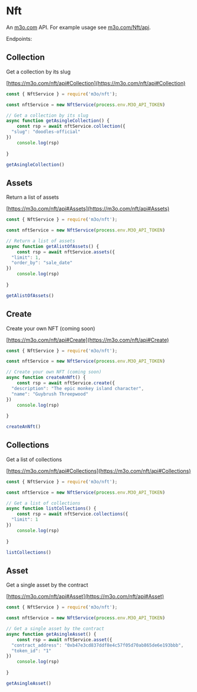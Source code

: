 # Nft

An [m3o.com](https://m3o.com) API. For example usage see [m3o.com/Nft/api](https://m3o.com/Nft/api).

Endpoints:

## Collection

Get a collection by its slug


[https://m3o.com/nft/api#Collection](https://m3o.com/nft/api#Collection)

```js
const { NftService } = require('m3o/nft');

const nftService = new NftService(process.env.M3O_API_TOKEN)

// Get a collection by its slug
async function getAsingleCollection() {
	const rsp = await nftService.collection({
  "slug": "doodles-official"
})
	console.log(rsp)
	
}

getAsingleCollection()
```
## Assets

Return a list of assets


[https://m3o.com/nft/api#Assets](https://m3o.com/nft/api#Assets)

```js
const { NftService } = require('m3o/nft');

const nftService = new NftService(process.env.M3O_API_TOKEN)

// Return a list of assets
async function getAlistOfAssets() {
	const rsp = await nftService.assets({
  "limit": 1,
  "order_by": "sale_date"
})
	console.log(rsp)
	
}

getAlistOfAssets()
```
## Create

Create your own NFT (coming soon)


[https://m3o.com/nft/api#Create](https://m3o.com/nft/api#Create)

```js
const { NftService } = require('m3o/nft');

const nftService = new NftService(process.env.M3O_API_TOKEN)

// Create your own NFT (coming soon)
async function createAnNft() {
	const rsp = await nftService.create({
  "description": "The epic monkey island character",
  "name": "Guybrush Threepwood"
})
	console.log(rsp)
	
}

createAnNft()
```
## Collections

Get a list of collections


[https://m3o.com/nft/api#Collections](https://m3o.com/nft/api#Collections)

```js
const { NftService } = require('m3o/nft');

const nftService = new NftService(process.env.M3O_API_TOKEN)

// Get a list of collections
async function listCollections() {
	const rsp = await nftService.collections({
  "limit": 1
})
	console.log(rsp)
	
}

listCollections()
```
## Asset

Get a single asset by the contract


[https://m3o.com/nft/api#Asset](https://m3o.com/nft/api#Asset)

```js
const { NftService } = require('m3o/nft');

const nftService = new NftService(process.env.M3O_API_TOKEN)

// Get a single asset by the contract
async function getAsingleAsset() {
	const rsp = await nftService.asset({
  "contract_address": "0xb47e3cd837ddf8e4c57f05d70ab865de6e193bbb",
  "token_id": "1"
})
	console.log(rsp)
	
}

getAsingleAsset()
```
